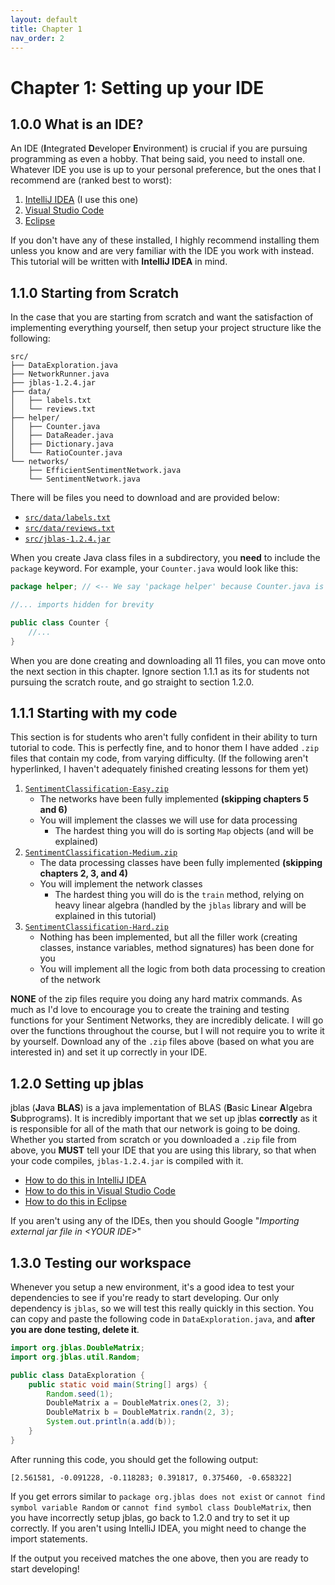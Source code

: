 ```yaml
---
layout: default
title: Chapter 1
nav_order: 2
---
```


# Chapter 1: Setting up your IDE

## 1.0.0 What is an IDE?
An IDE (**I**ntegrated **D**eveloper **E**nvironment) is crucial if you are pursuing programming as even a hobby. That being said, you need to install one. Whatever IDE you use is up to your personal preference, but the ones that I recommend are (ranked best to worst):

 1. [IntelliJ IDEA](https://www.jetbrains.com/idea/) (I use this one)
 2. [Visual Studio Code](https://code.visualstudio.com/)
 3. [Eclipse](https://www.eclipse.org/downloads/packages/)

If you don't have any of these installed, I highly recommend installing them unless you know and are very familiar with the IDE you work with instead. This tutorial will be written with **IntelliJ IDEA** in mind.

## 1.1.0 Starting from Scratch
In the case that you are starting from scratch and want the satisfaction of implementing everything yourself, then setup your project structure like the following:
```
src/
├── DataExploration.java
├── NetworkRunner.java
├── jblas-1.2.4.jar
├── data/
│   ├── labels.txt
│   └── reviews.txt
├── helper/
│   ├── Counter.java
│   ├── DataReader.java
│   ├── Dictionary.java
│   └── RatioCounter.java
└── networks/
    ├── EfficientSentimentNetwork.java
    └── SentimentNetwork.java
```
There will be files you need to download and are provided below:

* [`src/data/labels.txt`](https://github.com/anishg24/JavaSentimentNetwork/releases/download/datav1/labels.txt)
* [`src/data/reviews.txt`](https://github.com/anishg24/JavaSentimentNetwork/releases/download/datav1/reviews.txt)
* [`src/jblas-1.2.4.jar`](https://github.com/anishg24/JavaSentimentNetwork/releases/download/scratch/jblas-1.2.4.jar)

When you create Java class files in a subdirectory, you **need** to include the `package` keyword. For example, your `Counter.java` would look like this:
```java
package helper; // <-- We say 'package helper' because Counter.java is in the "helper" folder.

//... imports hidden for brevity

public class Counter {
	//...
}
```

When you are done creating and downloading all 11 files, you can move onto the next section in this chapter. Ignore section 1.1.1 as its for students not pursuing the scratch route, and go straight to section 1.2.0.

## 1.1.1 Starting with my code
This section is for students who aren't fully confident in their ability to turn tutorial to code. This is perfectly fine, and to honor them I have added `.zip` files that contain my code, from varying difficulty. (If the following aren't hyperlinked, I haven't adequately finished creating lessons for them yet)

1. [`SentimentClassification-Easy.zip`](https://github.com/anishg24/JavaSentimentNetwork/releases/download/zips/SentimentClassifier-Easy.zip)
	* The networks have been fully implemented **(skipping chapters 5 and 6)**
	* You will implement the classes we will use for data processing
		* The hardest thing you will do is sorting `Map` objects (and will be explained)
2. [`SentimentClassification-Medium.zip`](https://github.com/anishg24/JavaSentimentNetwork/releases/download/zips/SentimentClassifier-Medium.zip)
	* The data processing classes have been fully implemented **(skipping chapters 2, 3, and 4)**
	* You will implement the network classes
		* The hardest thing you will do is the `train` method, relying on heavy linear algebra (handled by the `jblas` library and will be explained in this tutorial)
3. [`SentimentClassification-Hard.zip`](https://github.com/anishg24/JavaSentimentNetwork/releases/download/zips/SentimentClassifier-Hard.zip)
	* Nothing has been implemented, but all the filler work (creating classes, instance variables, method signatures) has been done for you
	* You will implement all the logic from both data processing to creation of the network

**NONE** of the zip files require you doing any hard matrix commands. As much as I'd love to encourage you to create the training and testing functions for your Sentiment Networks, they are incredibly delicate. I will go over the functions throughout the course, but I will not require you to write it by yourself. Download any of the `.zip` files above (based on what you are interested in) and set it up correctly in your IDE.

## 1.2.0 Setting up jblas
jblas (**J**ava **BLAS**) is a java implementation of BLAS (**B**asic **L**inear **A**lgebra **S**ubprograms). It is incredibly important that we set up jblas **correctly** as it is responsible for all of the math that our network is going to be doing. Whether you started from scratch or you downloaded a `.zip` file from above, you **MUST** tell your IDE that you are using this library, so that when your code compiles, `jblas-1.2.4.jar` is compiled with it.

* [How to do this in IntelliJ IDEA](https://stackoverflow.com/a/1051705/13351776)
* [How to do this in Visual Studio Code](https://stackoverflow.com/a/54535301/13351776)
* [How to do this in Eclipse](https://www.edureka.co/community/4028/how-to-import-a-jar-file-in-eclipse)

If you aren't using any of the IDEs, then you should Google "*Importing external jar file in \<YOUR IDE\>*"

## 1.3.0 Testing our workspace
Whenever you setup a new environment, it's a good idea to test your dependencies to see if you're ready to start developing. Our only dependency is `jblas`, so we will test this really quickly in this section. You can copy and paste the following code in `DataExploration.java`, and **after you are done testing, delete it**.
```java
import org.jblas.DoubleMatrix;
import org.jblas.util.Random;

public class DataExploration {
	public static void main(String[] args) {
		Random.seed(1);
		DoubleMatrix a = DoubleMatrix.ones(2, 3);
		DoubleMatrix b = DoubleMatrix.randn(2, 3);
		System.out.println(a.add(b));
	}
}
```
After running this code, you should get the following output:
```
[2.561581, -0.091228, -0.118283; 0.391817, 0.375460, -0.658322]
```
If you get errors similar to `package org.jblas does not exist` or `cannot find symbol variable Random` or `cannot find symbol class DoubleMatrix`, then you have incorrectly setup jblas, go back to 1.2.0 and try to set it up correctly. If you aren't using IntelliJ IDEA, you might need to change the import statements.

If the output you received matches the one above, then you are ready to start developing!
